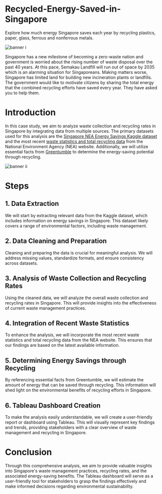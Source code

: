 # Recycled-Energy-Saved-in-Singapore

Explore how much energy Singapore saves each year by recycling plastics, paper, glass, ferrous and nonferrous metals.

![banner i](https://github.com/roy-sub/Recycled-Energy-Saved-in-Singapore/blob/main/Images/banner%20i.jpeg)

Singapore has a new milestone of becoming a zero-waste nation and government is worried about the rising number of waste disposal over the past 40 years. At this pace, Semakau Landfill will run out of space by 2035 which is an alarming situation for Singaporeans. Making matters worse, Singapore has limited land for building new incineration plants or landfills. The government would like to motivate citizens by sharing the total energy that the combined recycling efforts have saved every year. They have asked you to help them.

# Introduction

In this case study, we aim to analyze waste collection and recycling rates in Singapore by integrating data from multiple sources. The primary datasets used for this analysis are the [Singapore NEA Energy Savings Kaggle dataset](https://www.kaggle.com/datasets/eminbasturk/singapore-nea-energy-savings) and the most recent [waste statistics and total recycling data](https://www.nea.gov.sg/our-services/waste-management/waste-statistics-and-overall-recycling) from the National Environment Agency (NEA) website. Additionally, we will utilize essential facts from [Greentumble](https://greentumble.com/how-does-recycling-save-energy) to determine the energy-saving potential through recycling.

![banner ii](https://github.com/roy-sub/Recycled-Energy-Saved-in-Singapore/blob/main/Images/banner%20ii.jpeg)

# Steps

## 1. Data Extraction
We will start by extracting relevant data from the Kaggle dataset, which includes information on energy savings in Singapore. This dataset likely covers a range of environmental factors, including waste management.

## 2. Data Cleaning and Preparation
Cleaning and preparing the data is crucial for meaningful analysis. We will address missing values, standardize formats, and ensure consistency across datasets.

## 3. Analysis of Waste Collection and Recycling Rates
Using the cleaned data, we will analyze the overall waste collection and recycling rates in Singapore. This will provide insights into the effectiveness of current waste management practices.

## 4. Integration of Recent Waste Statistics
To enhance the analysis, we will incorporate the most recent waste statistics and total recycling data from the NEA website. This ensures that our findings are based on the latest available information.

## 5. Determining Energy Savings through Recycling
By referencing essential facts from Greentumble, we will estimate the amount of energy that can be saved through recycling. This information will shed light on the environmental benefits of recycling efforts in Singapore.

## 6. Tableau Dashboard Creation
To make the analysis easily understandable, we will create a user-friendly report or dashboard using Tableau. This will visually represent key findings and trends, providing stakeholders with a clear overview of waste management and recycling in Singapore.

# Conclusion

Through this comprehensive analysis, we aim to provide valuable insights into Singapore's waste management practices, recycling rates, and the associated energy-saving benefits. The Tableau dashboard will serve as a user-friendly tool for stakeholders to grasp the findings effectively and make informed decisions regarding environmental sustainability.
